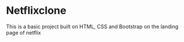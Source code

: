 # Netflixclone

This is a basic project built on HTML, CSS and Bootstrap on the landing page of netflix
